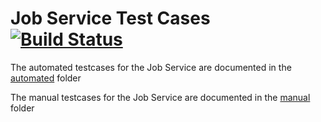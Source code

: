 # Job Service Test Cases [![Build Status](http://cafbuilder.hpswlabs.hp.com:8080/buildStatus/icon?job=job-service)](http://cafbuilder.hpswlabs.hp.com:8080/job/job-service/)

The automated testcases for the Job Service are documented in the [automated](automated) folder

The manual testcases for the Job Service are documented in the [manual](manual) folder
